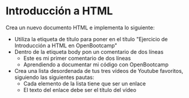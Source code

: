 # Introducción a HTML
Crea un nuevo documento HTML e implementa lo siguiente:
- Utiliza la etiqueta de título para poner en el título "Ejercicio de Introducción a HTML en OpenBootcamp"
- Dentro de la etiqueta body pon un comentario de dos líneas
    - Este es mi primer comentario de dos líneas
    - Aprendiendo a documentar mi código con OpenBootcamp
- Crea una lista desordenada de tus tres vídeos de Youtube favoritos, siguiendo las siguientes pautas:
    - Cada elemento de la lista tiene que ser un enlace
    - El texto del enlace debe ser el título del vídeo
